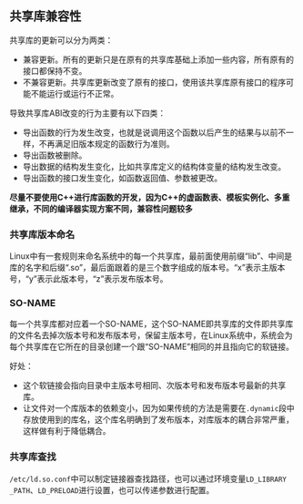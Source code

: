 ## 共享库兼容性
共享库的更新可以分为两类：
- 兼容更新。所有的更新只是在原有的共享库基础上添加一些内容，所有原有的接口都保持不变。
- 不兼容更新。共享库更新改变了原有的接口，使用该共享库原有接口的程序可能不能运行或运行不正常。

导致共享库ABI改变的行为主要有以下四类：
- 导出函数的行为发生改变，也就是说调用这个函数以后产生的结果与以前不一样，不再满足旧版本规定的函数行为准则。
- 导出函数被删除。
- 导出数据的结构发生变化，比如共享库定义的结构体变量的结构发生改变。
- 导出函数的接口发生变化，如函数返回值、参数被更改。

**尽量不要使用C++进行库函数的开发，因为C++的虚函数表、模板实例化、多重继承，不同的编译器实现方案不同，兼容性问题较多**

### 共享库版本命名
Linux中有一套规则来命名系统中的每一个共享库，最前面使用前缀“lib”、中间是库的名字和后缀“.so”，最后面跟着的是三个数字组成的版本号。“x”表示主版本号，“y”表示此版本号，“z”表示发布版本号。

### SO-NAME
每一个共享库都对应着一个SO-NAME，这个SO-NAME即共享库的文件即共享库的文件名去掉次版本号和发布版本号，保留主版本号，在Linux系统中，系统会为每个共享库在它所在的目录创建一个跟“SO-NAME”相同的并且指向它的软链接。

好处：
- 这个软链接会指向目录中主版本号相同、次版本号和发布版本号最新的共享库。
- 让文件对一个库版本的依赖变小，因为如果传统的方法是需要在`.dynamic`段中存放使用到的库名，这个库名明确到了发布版本，对库版本的耦合非常严重，这样做有利于降低耦合。

### 共享库查找
`/etc/ld.so.conf`中可以制定链接器查找路径，也可以通过环境变量`LD_LIBRARY
_PATH`、`LD_PRELOAD`进行设置，也可以传递参数进行配置。
